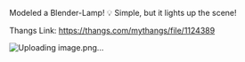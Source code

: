 Modeled a Blender-Lamp! 💡 Simple, but it lights up the scene!

Thangs Link: https://thangs.com/mythangs/file/1124389

![Uploading image.png…]()
